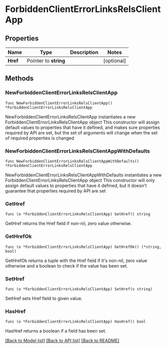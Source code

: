 # ForbiddenClientErrorLinksRelsClientApp

## Properties

Name | Type | Description | Notes
------------ | ------------- | ------------- | -------------
**Href** | Pointer to **string** |  | [optional] 

## Methods

### NewForbiddenClientErrorLinksRelsClientApp

`func NewForbiddenClientErrorLinksRelsClientApp() *ForbiddenClientErrorLinksRelsClientApp`

NewForbiddenClientErrorLinksRelsClientApp instantiates a new ForbiddenClientErrorLinksRelsClientApp object
This constructor will assign default values to properties that have it defined,
and makes sure properties required by API are set, but the set of arguments
will change when the set of required properties is changed

### NewForbiddenClientErrorLinksRelsClientAppWithDefaults

`func NewForbiddenClientErrorLinksRelsClientAppWithDefaults() *ForbiddenClientErrorLinksRelsClientApp`

NewForbiddenClientErrorLinksRelsClientAppWithDefaults instantiates a new ForbiddenClientErrorLinksRelsClientApp object
This constructor will only assign default values to properties that have it defined,
but it doesn't guarantee that properties required by API are set

### GetHref

`func (o *ForbiddenClientErrorLinksRelsClientApp) GetHref() string`

GetHref returns the Href field if non-nil, zero value otherwise.

### GetHrefOk

`func (o *ForbiddenClientErrorLinksRelsClientApp) GetHrefOk() (*string, bool)`

GetHrefOk returns a tuple with the Href field if it's non-nil, zero value otherwise
and a boolean to check if the value has been set.

### SetHref

`func (o *ForbiddenClientErrorLinksRelsClientApp) SetHref(v string)`

SetHref sets Href field to given value.

### HasHref

`func (o *ForbiddenClientErrorLinksRelsClientApp) HasHref() bool`

HasHref returns a boolean if a field has been set.


[[Back to Model list]](../README.md#documentation-for-models) [[Back to API list]](../README.md#documentation-for-api-endpoints) [[Back to README]](../README.md)


